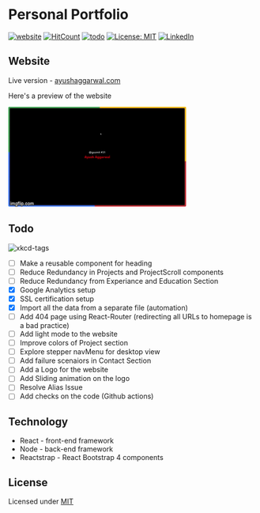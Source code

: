# Personal Portfolio 
[![website](https://img.shields.io/badge/website-up-%2338B2AC)](https://ayushaggarwal.com/)
[![HitCount](http://hits.dwyl.com/ayushagg31/portfolio-app.svg)](http://hits.dwyl.com/ayushagg31/portfolio-app)
[![todo](https://img.shields.io/badge/todo-12-red)]()
[![License: MIT](https://img.shields.io/badge/license-MIT-yellow.svg)](https://github.com/ayushagg31/portfolio-app/blob/master/LICENSE)
[![LinkedIn](https://img.shields.io/badge/linkedin-connect-blue)](https://www.linkedin.com/in/ayush-aggarwal-b13a92120/)

## Website
Live version - [ayushaggarwal.com](https://ayushaggarwal.com/)

Here's a preview of the website

![Preview](preview.gif)

## Todo
![xkcd-tags](https://imgs.xkcd.com/comics/tags.png)

- [ ] Make a reusable component for heading 
- [ ] Reduce Redundancy in Projects and ProjectScroll components
- [ ] Reduce Redundancy from Experiance and Education Section
- [x] Google Analytics setup
- [x] SSL certification setup
- [x] Import all the data from a separate file (automation)
- [ ] Add 404 page using React-Router (redirecting all URLs to homepage is a bad practice)
- [ ] Add light mode to the website
- [ ] Improve colors of Project section
- [ ] Explore stepper navMenu for desktop view
- [ ] Add failure scenaiors in Contact Section
- [ ] Add a Logo for the website
- [ ] Add Sliding animation on the logo
- [ ] Resolve Alias Issue
- [ ] Add checks on the code (Github actions)

## Technology
- React - front-end framework
- Node - back-end framework
- Reactstrap - React Bootstrap 4 components

## License
Licensed under [MIT](https://github.com/ayushagg31/portfolio-app/blob/master/LICENSE) 




